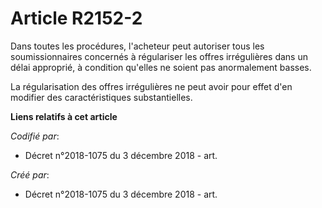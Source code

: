 # Article R2152-2

Dans toutes les procédures, l'acheteur peut autoriser tous les soumissionnaires concernés à régulariser les offres
irrégulières dans un délai approprié, à condition qu'elles ne soient pas anormalement basses.

La régularisation des offres irrégulières ne peut avoir pour effet d'en modifier des caractéristiques substantielles.

**Liens relatifs à cet article**

_Codifié par_:

  - Décret n°2018-1075 du 3 décembre 2018 - art.

_Créé par_:

  - Décret n°2018-1075 du 3 décembre 2018 - art.
